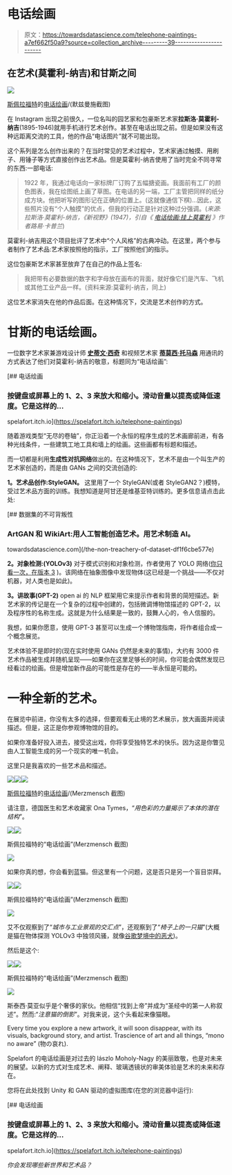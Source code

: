 # 电话绘画

> 原文：<https://towardsdatascience.com/telephone-paintings-a7ef662f50a9?source=collection_archive---------39----------------------->

## 在艺术(莫霍利-纳吉)和甘斯之间

![](img/052847fc1cdc036208a0c5449aa571a5.png)

[斯佩拉福特](https://spelafort.itch.io/)的[电话绘画](https://spelafort.itch.io/telephone-paintings)/(默兹曼施截图)

在 Instagram 出现之前很久，一位名叫的园艺家和包豪斯艺术家**拉斯洛·莫霍利-纳吉**(1895-1946)就用手机进行艺术创作。甚至在电话出现之前。但是如果没有这种远距离交流的工具，他的作品“电话图片”就不可能出现。

这个系列是怎么创作出来的？在当时常见的艺术过程中，艺术家通过触摸、用刷子、用锤子等方式直接创作出艺术品。但是莫霍利-纳吉使用了当时完全不同寻常的东西:一部电话:

> 1922 年，我通过电话向一家标牌厂订购了五幅搪瓷画。我面前有工厂的颜色图表，我在绘图纸上画了草图。在电话的另一端，工厂主管把同样的纸分成方块。他把听写的图形记在正确的位置上。(这就像通信下棋)…因此，这些照片没有“个人触摸”的优点，但我的行动正是针对这种过分强调。(*来源:拉斯洛·莫霍利-纳吉，《新视野》(1947)，引自《* [*电话绘画:挂上莫霍利*](https://www.jstor.org/stable/1575903) *》作者路易·卡普兰*)

莫霍利-纳吉用这个项目批评了艺术中“个人风格”的古典冲动。在这里，两个参与者制作了艺术品:艺术家按照他的指示，工厂按照他们的指示。

这位包豪斯艺术家甚至放弃了在自己的作品上签名:

> 我把带有必要数据的数字和字母放在画布的背面，就好像它们是汽车、飞机或其他工业产品一样。(资料来源:莫霍利-纳吉，同上)

这位艺术家消失在他的作品后面。在这种情况下，交流是艺术创作的方式。

# 甘斯的电话绘画。

一位数字艺术家兼游戏设计师 [**史蒂文·西奇**](https://twitter.com/steven_sych) 和视频艺术家 [**蒂莫西·托马森**](https://timothythomasson.com/Telephone-Paintings) 用通讯的方式表达了他们对莫霍利-纳吉的敬意，标题同为“电话绘画”:

[](https://spelafort.itch.io/telephone-paintings) [## 电话绘画

### 按键盘或屏幕上的 1、2、3 来放大和缩小。滑动音量以提高或降低速度。它是这样的…

spelafort.itch.io](https://spelafort.itch.io/telephone-paintings) 

随着游戏类型“无尽的卷轴”，你正沿着一个永恒的程序生成的艺术画廊前进，有各种光线条件，一些建筑工地工具和墙上的绘画。这些画都有标题和描述。

而一切都是利用**生成性对抗网络**做出的。在这种情况下，艺术不是由一个叫生产的艺术家创造的，而是由 GANs 之间的交流创造的:

**1。艺术品创作:StyleGAN。** 这里用了一个 StyleGAN(或者 StyleGAN2？)模特，受过艺术品方面的训练。我想知道是阿甘还是维基亚特训练的。更多信息请点击此处:

[](/the-non-treachery-of-dataset-df1f6cbe577e) [## 数据集的不可背叛性

### ArtGAN 和 WikiArt:用人工智能创造艺术。用艺术制造 AI。

towardsdatascience.com](/the-non-treachery-of-dataset-df1f6cbe577e) 

**2。对象检测:(YOLOv3)** 对于模式识别和对象检测，作者使用了 YOLO 网络([你只看一次，在版本 3](https://arxiv.org/abs/1804.02767) )。该网络在抽象图像中发现物体(这已经是一个挑战——不仅对机器，对人类也是如此)。

**3。讲故事(GPT-2)** open ai 的 NLP 框架用它来提示作者和背景的简短描述。新艺术家的传记是在一个复杂的过程中创建的，包括微调博物馆描述的 GPT-2，以及程序性的名称生成。这就是为什么结果是一致的，鼓舞人心的，令人信服的。

我想，如果你愿意，使用 GPT-3 甚至可以生成一个博物馆指南，将作者组合成一个概念展览。

艺术体验不是即时的(现在实时使用 GANs 仍然是未来的事情)，大约有 3000 件艺术作品被生成并随机呈现——如果你在这里足够长的时间，你可能会偶然发现已经看过的绘画。但是增加新作品的可能性是存在的——半永恒是可能的。

# 一种全新的艺术。

在展览中前进，你没有太多的选择，但要观看无止境的艺术展示，放大画面并阅读描述。但是，这正是你参观博物馆的目的。

如果你准备好投入进去，接受这出戏，你将享受独特艺术的快乐。因为这是你瞥见由人工智能生成的另一个现实的唯一机会。

这里只是我喜欢的一些艺术品和描述。

![](img/e0d322ababc8fb8dc273e83e31c51ceb.png)![](img/d8b389a94bcf0b5c9b0e750b997c08f6.png)![](img/051db8d13e2621291f60e0a32ee8bb91.png)

[斯佩拉福特](https://spelafort.itch.io/)的[电话绘画](https://spelafort.itch.io/telephone-paintings)/(Merzmensch 截图)

请注意，德国医生和艺术收藏家 Ona Tymes，“*用色彩的力量揭示了本体的潜在结构*”。

![](img/a608b0ce1242990edc25682ca23a4a18.png)![](img/2d9d09c937c273d9ac2fcb8374f41ffc.png)

斯佩拉福特的“电话绘画”(Merzmensch 截图)

![](img/5cdec70843312592883f06fdf0e05873.png)

如果你真的想，你会看到蓝猫。但这里有一个问题，这是否只是另一个盲目崇拜。

![](img/ca90eaea072a0b2faa08beff00187407.png)![](img/f6f0ed2b2a5777cc6de3c9315edc66a9.png)

斯佩拉福特的“电话绘画”(Merzmensch 截图)

![](img/26c1f241d6c93322e9e66def9ad54455.png)

艾不仅观察到了“*城市与工业景观的交汇点*”，还观察到了“*椅子上的一只猫*”(大概是猫在物体探测 YOLOv3 中独领风骚，就像[谷歌梦境中的恶犬](/pareidolia-of-ai-dba7cf44bfde?source=friends_link&sk=f22677820ca169764e2c076fea98ee6e))。

然后是这个:

![](img/5cf7ba750b08506fcbcb9005722cfd84.png)![](img/3ecd86bb542c950d028f25dccd051298.png)

斯佩拉福特的“电话绘画”(Merzmensch 截图)

![](img/89ba26c5faa719aba511ebf320398a41.png)

斯泰西·莫亚似乎是个奢侈的家伙。他相信“找到上帝”并成为“圣经中的第一人称叙述”。然而:“*注意猫的倒影*”。对我来说，这个头看起来像猫眼。

Every time you explore a new artwork, it will soon disappear, with its visuals, background story, and artist. Trascience of art and all things, “mono no aware” (物の哀れ).

Spelafort 的电话绘画是对过去的 lászlo Moholy-Nagy 的美丽致敬，也是对未来的展望。以新的方式对生成艺术、阐释、玻璃透镜状的审美体验是艺术的未来和存在。

您将在此处找到 Unity 和 GAN 驱动的虚拟图库(在您的浏览器中运行):

[](https://spelafort.itch.io/telephone-paintings) [## 电话绘画

### 按键盘或屏幕上的 1、2、3 来放大和缩小。滑动音量以提高或降低速度。它是这样的…

spelafort.itch.io](https://spelafort.itch.io/telephone-paintings) 

*你会发现哪些新世界和艺术品？*